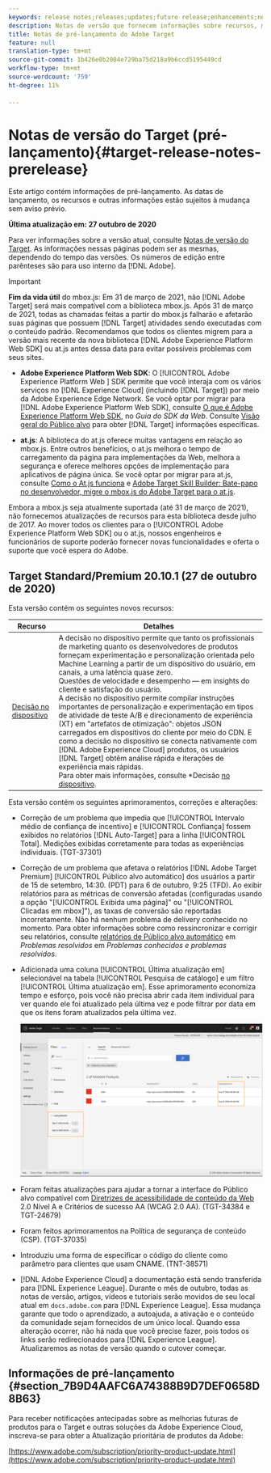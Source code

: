 ```yaml
---
keywords: release notes;releases;updates;future release;enhancements;new features;fixes;updates
description: Notas de versão que fornecem informações sobre recursos, melhorias e correções para as versões mais recentes ou futuras da DNL Adobe Target.
title: Notas de pré-lançamento do Adobe Target
feature: null
translation-type: tm+mt
source-git-commit: 1b426e0b2004e729ba75d218a9b6ccd5195449cd
workflow-type: tm+mt
source-wordcount: '759'
ht-degree: 11%

---
```



# Notas de versão do Target (pré-lançamento){#target-release-notes-prerelease}

Este artigo contém informações de pré-lançamento. As datas de lançamento, os recursos e outras informações estão sujeitos à mudança sem aviso prévio.

**Última atualização em: 27 outubro de 2020**

Para ver informações sobre a versão atual, consulte [Notas de versão do Target](release-notes.md). As informações nessas páginas podem ser as mesmas, dependendo do tempo das versões. Os números de edição entre parênteses são para uso interno da [!DNL Adobe].

>[!IMPORTANT]
>
>**Fim da vida útil** do mbox.js: Em 31 de março de 2021, não  [!DNL Adobe Target] será mais compatível com a biblioteca mbox.js. Após 31 de março de 2021, todas as chamadas feitas a partir do mbox.js falharão e afetarão suas páginas que possuem [!DNL Target] atividades sendo executadas com o conteúdo padrão. Recomendamos que todos os clientes migrem para a versão mais recente da nova biblioteca [!DNL Adobe Experience Platform Web SDK] ou at.js antes dessa data para evitar possíveis problemas com seus sites.
>
>* **Adobe Experience Platform Web SDK**: O  [!UICONTROL Adobe Experience Platform Web ] SDK permite que você interaja com os vários serviços no  [!DNL Experience Cloud] (incluindo  [!DNL Target]) por meio da Adobe Experience Edge Network. Se você optar por migrar para [!DNL Adobe Experience Platform Web SDK], consulte [O que é Adobe Experience Platform Web SDK](https://experienceleague.adobe.com/docs/experience-platform/edge/home.html), no *Guia do SDK da Web*. Consulte [Visão geral do Público alvo](https://experienceleague.adobe.com/docs/experience-platform/edge/personalization/adobe-target/target-overview.html) para obter [!DNL Target] informações específicas.
   >
   >
* **at.js**: A biblioteca do at.js oferece muitas vantagens em relação ao mbox.js. Entre outros benefícios, o at.js melhora o tempo de carregamento da página para implementações da Web, melhora a segurança e oferece melhores opções de implementação para aplicativos de página única. Se você optar por migrar para at.js, consulte [Como o At.js funciona](/help/c-implementing-target/c-implementing-target-for-client-side-web/c-how-atjs-works/how-atjs-works.md) e [Adobe Target Skill Builder: Bate-papo no desenvolvedor, migre o mbox.js do Adobe Target para o at.js](https://seminars.adobeconnect.com/ptdo6mfo6qn6/?proto=true).
>
>
Embora a mbox.js seja atualmente suportada (até 31 de março de 2021), não fornecemos atualizações de recursos para esta biblioteca desde julho de 2017. Ao mover todos os clientes para o [!UICONTROL Adobe Experience Platform Web SDK] ou o at.js, nossos engenheiros e funcionários de suporte poderão fornecer novas funcionalidades e oferta o suporte que você espera do Adobe.

## Target Standard/Premium 20.10.1 (27 de outubro de 2020)

Esta versão contém os seguintes novos recursos:

| Recurso | Detalhes |
| --- | --- |
| [Decisão no dispositivo](https://adobetarget-sdks.gitbook.io/docs/on-device-decisioning/introduction-to-on-device-decisioning) | A decisão no dispositivo permite que tanto os profissionais de marketing quanto os desenvolvedores de produtos forneçam experimentação e personalização orientada pelo Machine Learning a partir de um dispositivo do usuário, em canais, a uma latência quase zero.<br>Questões de velocidade e desempenho — em insights do cliente e satisfação do usuário.<br>A decisão no dispositivo permite compilar instruções importantes de personalização e experimentação em tipos de atividade de teste A/B e direcionamento de experiência (XT) em &quot;artefatos de otimização&quot;: objetos JSON carregados em dispositivos do cliente por meio do CDN. E como a decisão no dispositivo se conecta nativamente com [!DNL Adobe Experience Cloud] produtos, os usuários [!DNL Target] obtêm análise rápida e iterações de experiência mais rápidas.<br>Para obter mais informações, consulte *Decisão [no dispositivo](/help/c-implementing-target/c-api-and-sdk-overview/on-device-decisioning.md). |

Esta versão contém os seguintes aprimoramentos, correções e alterações:

* Correção de um problema que impedia que [!UICONTROL Intervalo médio de confiança de incentivo] e [!UICONTROL Confiança] fossem exibidos no relatórios [!DNL Auto-Target] para a linha [!UICONTROL Total]. Medições exibidas corretamente para todas as experiências individuais. (TGT-37301)
* Correção de um problema que afetava o relatórios [!DNL Adobe Target Premium] [!UICONTROL Público alvo automático] dos usuários a partir de 15 de setembro, 14:30. (PDT) para 6 de outubro, 9:25 (TFD). Ao exibir relatórios para as métricas de conversão afetadas (configuradas usando a opção &quot;[!UICONTROL Exibida uma página]&quot; ou &quot;[!UICONTROL Clicadas em mbox]&quot;), as taxas de conversão são reportadas incorretamente. Não há nenhum problema de delivery conhecido no momento. Para obter informações sobre como ressincronizar e corrigir seu relatórios, consulte [relatórios de Público alvo automático](/help/r-release-notes/known-issues-resolved-issues.md#at-metrics) em *Problemas resolvidos* em *Problemas conhecidos e problemas resolvidos*.
* Adicionada uma coluna [!UICONTROL Última atualização em] selecionável na tabela [!UICONTROL Pesquisa de catálogo] e um filtro [!UICONTROL Última atualização em]. Esse aprimoramento economiza tempo e esforço, pois você não precisa abrir cada item individual para ver quando ele foi atualizado pela última vez e pode filtrar por data em que os itens foram atualizados pela última vez.

   ![Última atualização na ilustração da coluna e do filtro](/help/r-release-notes/assets/column-and-filter.png)

* Foram feitas atualizações para ajudar a tornar a interface do Público alvo compatível com [Diretrizes de acessibilidade de conteúdo da Web](https://www.w3.org/WAI/standards-guidelines/wcag/) 2.0 Nível A e Critérios de sucesso AA (WCAG 2.0 AA). (TGT-34384 e TGT-24679)
* Foram feitos aprimoramentos na Política de segurança de conteúdo (CSP). (TGT-37035)
* Introduziu uma forma de especificar o código do cliente como parâmetro para clientes que usam CNAME. (TNT-38571)
* [!DNL Adobe Experience Cloud] a documentação está sendo transferida para  [!DNL Experience League]. Durante o mês de outubro, todas as notas de versão, artigos, vídeos e tutoriais serão movidos de seu local atual em `docs.adobe.com` para [!DNL Experience League]. Essa mudança garante que todo o aprendizado, a autoajuda, a ativação e o conteúdo da comunidade sejam fornecidos de um único local. Quando essa alteração ocorrer, não há nada que você precise fazer, pois todos os links serão redirecionados para [!DNL Experience League]. Atualizaremos as notas de versão quando o cutover começar.

## Informações de pré-lançamento {#section_7B9D4AAFC6A74388B9D7DEF0658D8B63}

Para receber notificações antecipadas sobre as melhorias futuras de produtos para o Target e outras soluções da Adobe Experience Cloud, inscreva-se para obter a Atualização prioritária de produtos da Adobe:

[https://www.adobe.com/subscription/priority-product-update.html](https://www.adobe.com/subscription/priority-product-update.html)
